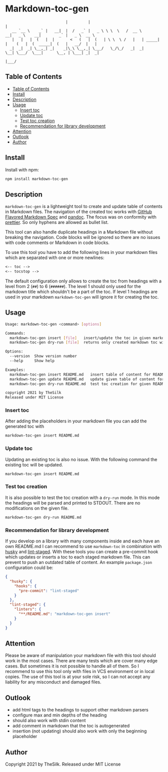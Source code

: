 # Markdown-toc-gen

```
                           |         |                                 |
   __ `__ \    _` |   __|  |  /   _` |   _ \ \ \  \   /  __ \          __|   _ \    __|        _` |   _ \  __ \
   |   |   |  (   |  |       <   (   |  (   | \ \  \ /   |   | _____|  |    (   |  (  _____|  (   |   __/  |   |
  _|  _|  _| \__,_| _|    _|\_\ \__,_| \___/   \_/\_/   _|  _|        \__| \___/  \___|      \__, | \___| _|  _|
                                                                                              |___/
```

## Table of Contents

<!-- toc -->
- [Table of Contents](#table-of-contents)
- [Install](#install)
- [Description](#description)
- [Usage](#usage)
  - [Insert toc](#insert-toc)
  - [Update toc](#update-toc)
  - [Test toc creation](#test-toc-creation)
  - [Recommendation for library development](#recommendation-for-library-development)
- [Attention](#attention)
- [Outlook](#outlook)
- [Author](#author)
<!-- tocstop -->

## Install

Install with npm:

```bash
npm install markdown-toc-gen
```

## Description

`markdown-toc-gen` is a lightweight tool to create and update table of contents in Markdown files. The navigation of
the created toc works with [GitHub Flavored Markdown Spec](https://github.github.com/gfm/) and
[pandoc](https://pandoc.org/). The focus was on conformity with [prettier](https://prettier.io).
So only hyphens are allowed as bullet list.

This tool can also handle duplicate headings in a Markdown file without breaking the navigation. Code blocks will be
ignored so there are no issues with code comments or Markdown in code blocks.

To use this tool you have to add the following lines in your markdown files which are separated with one or more newlines:

```markdown
<-- toc -->
<-- tocstop -->
```

The default configuration only allows to create the toc from headings with a level from 2 (`##`) to 6 (`######`). The level 1
should only used for the markdown title which shouldn't be a part of the toc. If level 1 headings are used in your markdown
`markdown-toc-gen` will ignore it for creating the toc.

## Usage

```bash
Usage: markdown-toc-gen <command> [options]

Commands:
  markdown-toc-gen insert [file]   insert/update the toc in given markdown file                        [aliases: update]
  markdown-toc-gen dry-run [file]  returns only created markdown toc without changing given file

Options:
  --version  Show version number                                                                               [boolean]
  --help     Show help                                                                                         [boolean]

Examples:
  markdown-toc-gen insert README.md   insert table of content for README.md
  markdown-toc-gen update README.md   update given table of content for README.md
  markdown-toc-gen dry-run README.md  test toc creation for given README.md

copyright 2021 by TheSilk
Released under MIT License
```

### Insert toc

After adding the placeholders in your markdown file you can add the generated toc with

```bash
markdown-toc-gen insert README.md
```

### Update toc

Updating an existing toc is also no issue. With the following command the existing toc will be updated.

```bash
markdown-toc-gen insert README.md
```

### Test toc creation

It is also possible to test the toc creation with a `dry-run` mode. In this mode the headings will be parsed and printed
to STDOUT. There are no modifications on the given file.

```bash
markdown-toc-gen dry-run README.md
```

### Recommendation for library development

If you develop on a library with many components inside and each have an own README.md I can recommend to use
`markdown-toc` in combination with [husky](https://github.com/typicode/husky) and [lint-staged](https://github.com/typicode/husky).
With these tools you can create a pre-commit hook which updates or inserts a toc to each staged markdown file.
This can prevent to push an outdated table of content. An example `package.json` configuration could be:

```json
{
  "husky": {
    "hooks": {
      "pre-commit": "lint-staged"
    }
  },
  "lint-staged": {
    "linters": {
      "**/README.md": "markdown-toc-gen insert"
    }
  }
}
```

## Attention

Please be aware of manipulation your markdown file with this tool should work in the most cases. There are many tests
which are cover many edge cases. But sometimes it is not possible to handle all of them. So I recommend to use this tool
only with files in VCS environment or in local copies. The use of this tool is at your sole risk, so I can not accept any
liability for any misconduct and damaged files.

## Outlook

- add html tags to the headings to support other markdown parsers
- configure max and min depths of the heading
- should also work with stdin content
- add comment in markdown that the toc is autogenerated
- insertion (not updating) should also work with only the beginning placeholder

## Author

Copyright 2021 by TheSilk. Released under MIT License
